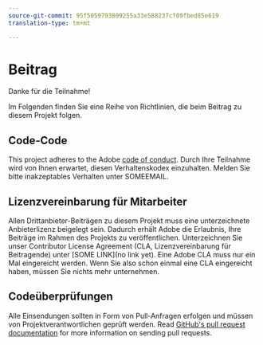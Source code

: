 ```yaml
---
source-git-commit: 95f5059793809255a33e588237cf09fbed85e619
translation-type: tm+mt

---
```

# Beitrag

Danke für die Teilnahme!

Im Folgenden finden Sie eine Reihe von Richtlinien, die beim Beitrag zu diesem Projekt folgen.

## Code-Code

This project adheres to the Adobe [code of conduct](https://git.corp.adobe.com/OpenSourceAdvisoryBoard/starter-repo/blob/master/CODE_OF_CONDUCT.md). Durch Ihre Teilnahme wird von Ihnen erwartet, diesen Verhaltenskodex einzuhalten. Melden Sie bitte inakzeptables Verhalten unter SOMEEMAIL.

## Lizenzvereinbarung für Mitarbeiter

Allen Drittanbieter-Beiträgen zu diesem Projekt muss eine unterzeichnete Anbieterlizenz beigelegt sein. Dadurch erhält Adobe die Erlaubnis, Ihre Beiträge im Rahmen des Projekts zu veröffentlichen. Unterzeichnen Sie unser Contributor License Agreement (CLA, Lizenzvereinbarung für Beitragende) unter [SOME LINK](no link yet). Eine Adobe CLA muss nur ein Mal eingereicht werden. Wenn Sie also schon einmal eine CLA eingereicht haben, müssen Sie nichts mehr unternehmen.

## Codeüberprüfungen

Alle Einsendungen sollten in Form von Pull-Anfragen erfolgen und müssen von Projektverantwortlichen geprüft werden. Read [GitHub's pull request documentation](https://help.github.com/articles/about-pull-requests/) for more information on sending pull requests.
